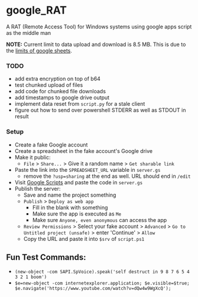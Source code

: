 # google_RAT
A RAT (Remote Access Tool) for Windows systems using google apps script as the middle man

**NOTE:** Current limit to data upload and download is 8.5 MB. This is due to the [limits of google sheets](https://gsuitetips.com/tips/sheets/google-spreadsheet-limitations/).

### TODO
* add extra encryption on top of b64
* test chunked upload of files
* add code for chunked file downloads
* add timestamps to google drive output
* implement data reset from `script.py` for a stale client
* figure out how to send over powershell STDERR as well as STDOUT in result

### Setup
* Create a fake Google account
* Create a spreadsheet in the fake account's Google drive
* Make it public:
  * `File` > `Share...` > Give it a random name > `Get sharable link`
* Paste the link into the `SPREADSHEET_URL` variable in `server.gs`
  * remove the `?usp=sharing` at the end as well. URL should end in `/edit`
* Visit [Google Scripts](https://www.google.com/script/start/) and paste the code in `server.gs`
* Publish the server:
  * Save and name the project something
  * `Publish` > `Deploy as web app`
    * Fill in the blank with something
    * Make sure the app is executed as `Me`
    * Make sure `Anyone, even anonymous` can access the app
  * `Review Permissions` > Select your fake account > `Advanced` > `Go to Untitled project (unsafe)` > enter 'Continue' > `Allow`
  * Copy the URL and paste it into `$srv` of `script.ps1`

## Fun Test Commands:
* `(new-object -com SAPI.SpVoice).speak('self destruct in 9 8 7 6 5 4 3 2 1 boom')`
* `$e=new-object -com internetexplorer.application; $e.visible=$true; $e.navigate('https://www.youtube.com/watch?v=dQw4w9WgXcQ');`
